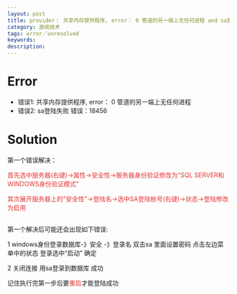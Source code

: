 ```yaml
---
layout: post
title: provider： 共享内存提供程序, error： 0 管道的另一端上无任何进程 and sa登陆失败 错误：18456
category: 游戏技术
tags: error／unresolved
keywords: 
description: 
---
```

# Error
* 错误1: 共享内存提供程序, error： 0 管道的另一端上无任何进程
* 错误2: sa登陆失败 错误：18456


# Solution
第一个错误解决：

<span
style="color:#e53333;">首先选中服务器(右键)-\>属性-\>安全性-\>服务器身份验证修改为"SQL
SERVER和WINDOWS身份验证模式"</span>

<span
style="color:#e53333;">其次展开服务器上的"安全性"-\>登陆名-\>选中SA登陆帐号(右键)-\>状态-\>登陆修改为启用</span>

##  
第一个解决后可能还会出现如下错误:

1 windows身份登录数据库-》安全 -》登录名 双击sa 里面设置密码
点击左边菜单中的状态 登录选中“启动” 确定

2 关闭连接 用sa登录到数据库 成功

记住执行完第一步后要<span style="color:#e53333;">重启</span>才能登陆成功

